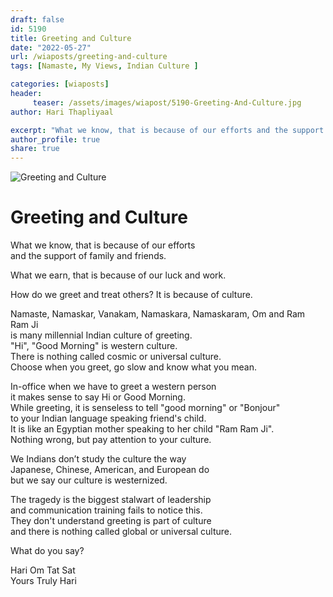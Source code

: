 ```yaml
---
draft: false
id: 5190 
title: Greeting and Culture
date: "2022-05-27"
url: /wiaposts/greeting-and-culture
tags: [Namaste, My Views, Indian Culture ]    

categories: [wiaposts] 
header:
     teaser: /assets/images/wiapost/5190-Greeting-And-Culture.jpg
author: Hari Thapliyaal 

excerpt: "What we know, that is because of our efforts and the support of family and friends. What we earn, that is because of our luck and work. How do we greet and treat others? It is because of culture. Namaste,"
author_profile: true 
share: true 
---
```

![Greeting and Culture](/assets/images/wiapost/5190-Greeting-And-Culture.jpg)     
   
# Greeting and Culture   
   
What we know, that is because of our efforts     
and the support of family and friends.     
    
What we earn, that is because of our luck and work.    
    
How do we greet and treat others? It is because of culture.    
    
Namaste, Namaskar, Vanakam, Namaskara, Namaskaram, Om and Ram Ram Ji     
is many millennial Indian culture of greeting.     
"Hi", "Good Morning" is western culture.     
There is nothing called cosmic or universal culture.     
Choose when you greet, go slow and know what you mean.    
    
In-office when we have to greet a western person     
it makes sense to say Hi or Good Morning.     
While greeting, it is senseless to tell "good morning" or "Bonjour"    
to your Indian language speaking friend's child.     
It is like an Egyptian mother speaking to her child "Ram Ram Ji".     
Nothing wrong, but pay attention to your culture.    
    
We Indians don’t study the culture the way     
Japanese, Chinese, American, and European do     
but we say our culture is westernized.    
    
The tragedy is the biggest stalwart of leadership     
and communication training fails to notice this.    
They don't understand greeting is part of culture     
and there is nothing called global or universal culture.    
    
What do you say?    
    
Hari Om Tat Sat     
Yours Truly Hari    
